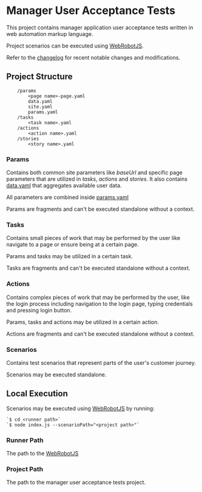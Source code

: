 # Manager User Acceptance Tests
This project contains manager application user acceptance tests written in web automation markup language.

Project scenarios can be executed using [WebRobotJS].

Refer to the [changelog] for recent notable changes and modifications.

## Project Structure

```
	/params
		<page name>-page.yaml
		data.yaml
		site.yaml
		params.yaml
	/tasks
		<task name>.yaml
	/actions
		<action name>.yaml
	/stories
		<story name>.yaml
```	

### Params
Contains both common site parameters like *baseUrl* and specific page parameters that are utilized in *tasks*, *actions* and *stories*. It also contains [data.yaml] that aggregates available user data.

All parameters are combined inside [params.yaml]

Params are fragments and can't be executed standalone without a context.

### Tasks
Contains small pieces of work that may be performed by the user like navigate to a page or ensure being at a certain page.

Params and tasks may be utilized in a certain task.

Tasks are fragments and can't be executed standalone without a context.

### Actions
Contains complex pieces of work that may be performed by the user, like the login process including navigation to the login page, typing credentials and pressing login button.

Params, tasks and actions may be utilized in a certain action.

Actions are fragments and can't be executed standalone without a context.

### Scenarios
Contains test scenarios that represent parts of the user's customer journey.

Scenarios may be executed standalone.

## Local Execution
Scenarios may be executed using [WebRobotJS] by running:

	`$ cd <runner path>`
	`$ node index.js --scenarioPath="<project path>"`

### Runner Path
The path to the [WebRobotJS]

### Project Path
The path to the manager user acceptance tests project.

[WebRobotJS]: https://github.com/automate-website/webrobotjs
[changelog]: CHANGELOG.md
[params.yaml]: params/params.yaml
[data.yaml]: params/data.yaml
